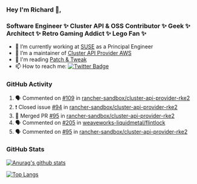 ### Hey I'm Richard 👋, 

<h3 align="left">Software Engineer ✨ Cluster API & OSS Contributor ✨ Geek ✨ Architect ✨ Retro Gaming Addict ✨ Lego Fan ✨</h3>

- 🔭 I’m currently working at [SUSE](https://www.suse.com/) as a Principal Engineer
- 👯 I’m a maintainer of [Cluster API Provider AWS](https://github.com/kubernetes-sigs/cluster-api-provider-aws)
- 💬 I'm reading [Patch & Tweak](https://bjooks.com/products/patch-tweak-exploring-modular-synthesis)
- 📫 How to reach me: [![Twitter Badge](https://img.shields.io/badge/-@fruit_case-00acee?style=flat&logo=Twitter&logoColor=white)](https://twitter.com/intent/follow?screen_name=fruit_case "Follow on Twitter")

### GitHub Activity 

<!--START_SECTION:activity-->
1. 🗣 Commented on [#109](https://github.com/rancher-sandbox/cluster-api-provider-rke2/issues/109) in [rancher-sandbox/cluster-api-provider-rke2](https://github.com/rancher-sandbox/cluster-api-provider-rke2)
2. ❗️ Closed issue [#94](https://github.com/rancher-sandbox/cluster-api-provider-rke2/issues/94) in [rancher-sandbox/cluster-api-provider-rke2](https://github.com/rancher-sandbox/cluster-api-provider-rke2)
3. 🎉 Merged PR [#95](https://github.com/rancher-sandbox/cluster-api-provider-rke2/pull/95) in [rancher-sandbox/cluster-api-provider-rke2](https://github.com/rancher-sandbox/cluster-api-provider-rke2)
4. 🗣 Commented on [#205](https://github.com/weaveworks-liquidmetal/flintlock/issues/205) in [weaveworks-liquidmetal/flintlock](https://github.com/weaveworks-liquidmetal/flintlock)
5. 🗣 Commented on [#95](https://github.com/rancher-sandbox/cluster-api-provider-rke2/issues/95) in [rancher-sandbox/cluster-api-provider-rke2](https://github.com/rancher-sandbox/cluster-api-provider-rke2)
<!--END_SECTION:activity-->

### GitHub Stats

[![Anurag's github stats](https://github-readme-stats.vercel.app/api?username=richardcase&count_private=true&show_icons=true)](https://github.com/anuraghazra/github-readme-stats)

[![Top Langs](https://github-readme-stats.vercel.app/api/top-langs/?username=richardcase&hide=html&layout=compact)](https://github.com/anuraghazra/github-readme-stats)
